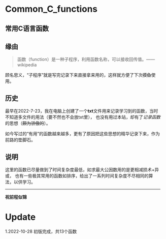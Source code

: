 # Common_C_functions
常用C语言函数
---
## 缘由
> 函数（function）是一种子程序，利用函数名称，可以接收回传值。——wikipedia

顾名思义，“子程序”就是写完记录下来直接拿来用的，这样就方便了下次~~摸鱼~~使用。

## 历史
最早在2022-7-23，我在电脑上创建了一个**txt**文件用来记录学习到的函数，当时不知道多文件的用法（要不然也不会放txt里），
也没有用过本站，却有了*记录函数*的思想（~~颇为骄傲的~~）。

如今写过的“有用”的函数越来越多，更有了原因把这些思想的精华记录下来，作为前路的垫脚石。

## 说明
这里的函数已尽量做到了时间复杂度最低，如求最大公因数用的是更相减损术+异或，
也有一些极其常用的函数如排序，给出了一系列时间复杂度不尽相同的算法，以供学习。


---
**祝前程似锦**
# Update
 1.2022-10-28 初版完成，共13个函数
